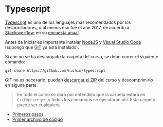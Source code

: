 # Typescript

[Typescript](https://www.typescriptlang.org/) es uno de los lenguajes más recomendados por los desarrolladores, o al menos eso fue el año 2017, de acuerdo a [Stackoverflow](https://www.stackoverflow.com/), en su [encuesta anual](https://insights.stackoverflow.com/survey/2017#most-loved-dreaded-and-wanted). 

Antes de iniciar es importante instalar [NodeJS](https://nodejs.org/en/) y [Visual Studio Code](https://code.visualstudio.com/) (supongo que [GIT](https://git-scm.com/downloads) ya está instalado).

Si aún no se ha descargado la carpeta del curso, se debe correr el siguiente comando:

```bash
git clone https://github.com/huchim/typescript
```

GIT no es necesario, pueden [descargar el ZIP](https://github.com/huchim/typescript/archive/master.zip) del curso y descomprimirlo en alguna parte.

> En todo el curso se dará por entendido que la carpeta estará en `C:\typescript`, y todos los comandos se ejecutarán ahí. Esta carpeta puede ser cualquiera.



* [Primeros pasos](01-primeros-pasos)
* [Primer archivo de código](02-primer-script)

